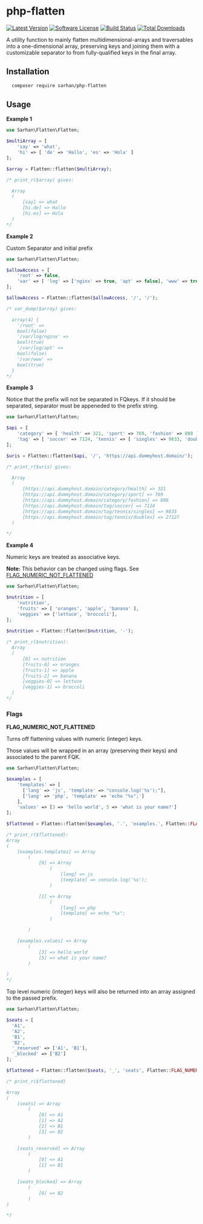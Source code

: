 # php-flatten

[![Latest Version](https://img.shields.io/github/release/AlaaSarhan/php-flatten.svg?style=flat-square)](https://github.com/AlaaSarhan/php-flatten/releases)
[![Software License](https://img.shields.io/badge/license-LGPL_v3.0-brightgreen.svg?style=flat-square)](LICENSE)
[![Build Status](https://travis-ci.org/AlaaSarhan/php-flatten.svg?branch=master)](https://travis-ci.org/AlaaSarhan/php-flatten)
[![Total Downloads](https://img.shields.io/packagist/dt/sarhan/php-flatten.svg?style=flat-square)](https://packagist.org/packages/sarhan/php-flatten)

A utility function to mainly flatten multidimensional-arrays and traversables into a one-dimensional array, preserving keys
and joining them with a customizable separator to from fully-qualified keys in the final array.

## Installation

```bash
  composer require sarhan/php-flatten
```

## Usage

**Example 1**

```php
use Sarhan\Flatten\Flatten;

$multiArray = [
    'say' => 'what',
    'hi' => [ 'de' => 'Hallo', 'es' => 'Hola' ]
];

$array = Flatten::flatten($multiArray);

/* print_r($array) gives:

  Array
  (
      [say] => what
      [hi.de] => Hallo
      [hi.es] => Hola
  )
*/
```
**Example 2**

Custom Separator and initial prefix
```php
use Sarhan\Flatten\Flatten;

$allowAccess = [
    'root' => false,
    'var' => [ 'log' => ['nginx' => true, 'apt' => false], 'www' => true ],
];

$allowAccess = Flatten::flatten($allowAccess, '/', '/');

/* var_dump($array) gives:

  array(4) {
    '/root' =>
    bool(false)
    '/var/log/nginx' =>
    bool(true)
    '/var/log/apt' =>
    bool(false)
    '/var/www' =>
    bool(true)
  }
*/
```
**Example 3**

Notice that the prefix will not be separated in FQkeys. If it should be separated, separator must be appeneded to the prefix string.
```php
use Sarhan\Flatten\Flatten;

$api = [
    'category' => [ 'health' => 321, 'sport' => 769, 'fashion' => 888 ],
    'tag' => [ 'soccer' => 7124, 'tennis' => [ 'singles' => 9833, 'doubles' => 27127 ] ],
];

$uris = Flatten::flatten($api, '/', 'https://api.dummyhost.domain/');

/* print_r($uris) gives:

  Array
  (
      [https://api.dummyhost.domain/category/health] => 321
      [https://api.dummyhost.domain/category/sport] => 769
      [https://api.dummyhost.domain/category/fashion] => 888
      [https://api.dummyhost.domain/tag/soccer] => 7124
      [https://api.dummyhost.domain/tag/tennis/singles] => 9833
      [https://api.dummyhost.domain/tag/tennis/doubles] => 27127
  )

*/
```

**Example 4**

Numeric keys are treated as associative keys.

**Note:** This behavior can be changed using flags. See [FLAG_NUMERIC_NOT_FLATTENED](#numeric_not_flattened)

```php
use Sarhan\Flatten\Flatten;

$nutrition = [
    'nutrition',
    'fruits' => [ 'oranges', 'apple', 'banana' ],
    'veggies' => ['lettuce', 'broccoli'],
];
        
$nutrition = Flatten::flatten($nutrition, '-');

/* print_r($nutrition):
  Array
  (
      [0] => nutrition
      [fruits-0] => oranges
      [fruits-1] => apple
      [fruits-2] => banana
      [veggies-0] => lettuce
      [veggies-1] => broccoli
  )
*/
```

### Flags

<a name="numeric_not_flattened"></a>**FLAG_NUMERIC_NOT_FLATTENED**

Turns off flattening values with numeric (integer) keys.

Those values will be wrapped in an array (preserving their keys) and associated to the parent FQK.

```php
use Sarhan\Flatten\Flatten;

$examples = [
    'templates' => [
      ['lang' => 'js', 'template' => "console.log('%s');"],
      ['lang' => 'php', 'template' => 'echo "%s";']
    ],
    'values' => [3 => 'hello world', 5 => 'what is your name?']
];

$flattened = Flatten::flatten($examples, '.', 'examples.', Flatten::FLAG_NUMERIC_NOT_FLATTENED);

/* print_r($flattened):
Array
(
    [examples.templates] => Array
        (
            [0] => Array
                (
                    [lang] => js
                    [template] => console.log('%s');
                )

            [1] => Array
                (
                    [lang] => php
                    [template] => echo "%s";
                )

        )

    [examples.values] => Array
        (
            [3] => hello world
            [5] => what is your name?
        )

)
*/

```
Top level numeric (integer) keys will also be returned into an array assigned to the passed prefix.

```php
use Sarhan\Flatten\Flatten;

$seats = [
  'A1',
  'A2',
  'B1',
  'B2',
  '_reserved' => ['A1', 'B1'],
  '_blocked' => ['B2']
];

$flattened = Flatten::flatten($seats, '_', 'seats', Flatten::FLAG_NUMERIC_NOT_FLATTENED);

/* print_r($flattened)

Array
(
    [seats] => Array
        (
            [0] => A1
            [1] => A2
            [2] => B1
            [3] => B2
        )

    [seats_reserved] => Array
        (
            [0] => A1
            [1] => B1
        )

    [seats_blocked] => Array
        (
            [0] => B2
        )
)

*/
```
